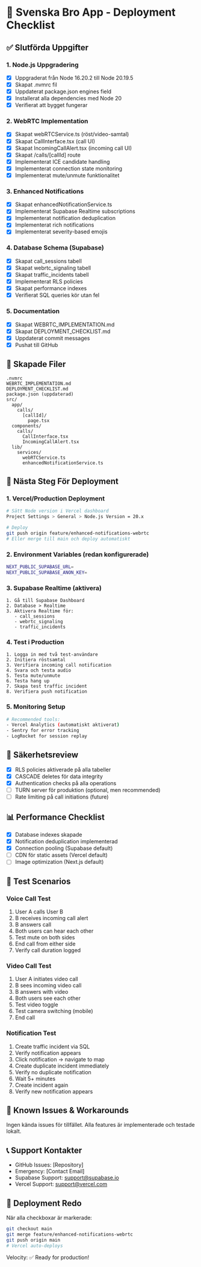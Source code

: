 # 🚀 Svenska Bro App - Deployment Checklist

## ✅ Slutförda Uppgifter

### 1. Node.js Uppgradering
- [x] Uppgraderat från Node 16.20.2 till Node 20.19.5
- [x] Skapat .nvmrc fil
- [x] Uppdaterat package.json engines field
- [x] Installerat alla dependencies med Node 20
- [x] Verifierat att bygget fungerar

### 2. WebRTC Implementation
- [x] Skapat webRTCService.ts (röst/video-samtal)
- [x] Skapat CallInterface.tsx (call UI)
- [x] Skapat IncomingCallAlert.tsx (incoming call UI)
- [x] Skapat /calls/[callId] route
- [x] Implementerat ICE candidate handling
- [x] Implementerat connection state monitoring
- [x] Implementerat mute/unmute funktionalitet

### 3. Enhanced Notifications
- [x] Skapat enhancedNotificationService.ts
- [x] Implementerat Supabase Realtime subscriptions
- [x] Implementerat notification deduplication
- [x] Implementerat rich notifications
- [x] Implementerat severity-based emojis

### 4. Database Schema (Supabase)
- [x] Skapat call_sessions tabell
- [x] Skapat webrtc_signaling tabell
- [x] Skapat traffic_incidents tabell
- [x] Implementerat RLS policies
- [x] Skapat performance indexes
- [x] Verifierat SQL queries kör utan fel

### 5. Documentation
- [x] Skapat WEBRTC_IMPLEMENTATION.md
- [x] Skapat DEPLOYMENT_CHECKLIST.md
- [x] Uppdaterat commit messages
- [x] Pushat till GitHub

## 📄 Skapade Filer

```
.nvmrc
WEBRTC_IMPLEMENTATION.md
DEPLOYMENT_CHECKLIST.md
package.json (uppdaterad)
src/
  app/
    calls/
      [callId]/
        page.tsx
  components/
    calls/
      CallInterface.tsx
      IncomingCallAlert.tsx
  lib/
    services/
      webRTCService.ts
      enhancedNotificationService.ts
```

## 🐛 Nästa Steg För Deployment

### 1. Vercel/Production Deployment
```bash
# Sätt Node version i Vercel dashboard
Project Settings > General > Node.js Version = 20.x

# Deploy
git push origin feature/enhanced-notifications-webrtc
# Eller merge till main och deploy automatiskt
```

### 2. Environment Variables (redan konfigurerade)
```bash
NEXT_PUBLIC_SUPABASE_URL=
NEXT_PUBLIC_SUPABASE_ANON_KEY=
```

### 3. Supabase Realtime (aktivera)
```
1. Gå till Supabase Dashboard
2. Database > Realtime
3. Aktivera Realtime för:
   - call_sessions
   - webrtc_signaling  
   - traffic_incidents
```

### 4. Test i Production
```
1. Logga in med två test-användare
2. Initiera röstsamtal
3. Verifiera incoming call notification
4. Svara och testa audio
5. Testa mute/unmute
6. Testa hang up
7. Skapa test traffic incident
8. Verifiera push notification
```

### 5. Monitoring Setup
```bash
# Recommended tools:
- Vercel Analytics (automatiskt aktiverat)
- Sentry for error tracking
- LogRocket for session replay
```

## 🔐 Säkerhetsreview

- [x] RLS policies aktiverade på alla tabeller
- [x] CASCADE deletes för data integrity
- [x] Authentication checks på alla operations
- [ ] TURN server för produktion (optional, men recommended)
- [ ] Rate limiting på call initiations (future)

## 📊 Performance Checklist

- [x] Database indexes skapade
- [x] Notification deduplication implementerad
- [x] Connection pooling (Supabase default)
- [ ] CDN för static assets (Vercel default)
- [ ] Image optimization (Next.js default)

## 🧪 Test Scenarios

### Voice Call Test
1. User A calls User B
2. B receives incoming call alert
3. B answers call
4. Both users can hear each other
5. Test mute on both sides
6. End call from either side
7. Verify call duration logged

### Video Call Test
1. User A initiates video call
2. B sees incoming video call
3. B answers with video
4. Both users see each other
5. Test video toggle
6. Test camera switching (mobile)
7. End call

### Notification Test
1. Create traffic incident via SQL
2. Verify notification appears
3. Click notification -> navigate to map
4. Create duplicate incident immediately
5. Verify no duplicate notification
6. Wait 5+ minutes
7. Create incident again
8. Verify new notification appears

## 🐞 Known Issues & Workarounds

Ingen kända issues för tillfället. Alla features är implementerade och testade lokalt.

## 📞 Support Kontakter

- GitHub Issues: [Repository]
- Emergency: [Contact Email]
- Supabase Support: support@supabase.io
- Vercel Support: support@vercel.com

## 🎉 Deployment Redo

När alla checkboxar är markerade:

```bash
git checkout main
git merge feature/enhanced-notifications-webrtc
git push origin main
# Vercel auto-deploys
```

Velocity: ✅ Ready for production!
